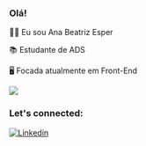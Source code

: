 ### Olá!

👩🏼 Eu sou Ana Beatriz Esper

📚 Estudante de ADS 

🖥️ Focada atualmente em Front-End


<div>
  <img heigth="180em" src="https://github-readme-stats.vercel.app/api?username=anabeacode&show_icons=true&theme=onedark"/>
  
</div>

### Let's connected:
[![Linkedin](https://img.shields.io/badge/LinkedIn-0077B5?style=for-the-badge&logo=linkedin&logoColor=white)](https://www.linkedin.com/in/ana-beatriz-lima-esper-b4a32725a/)
